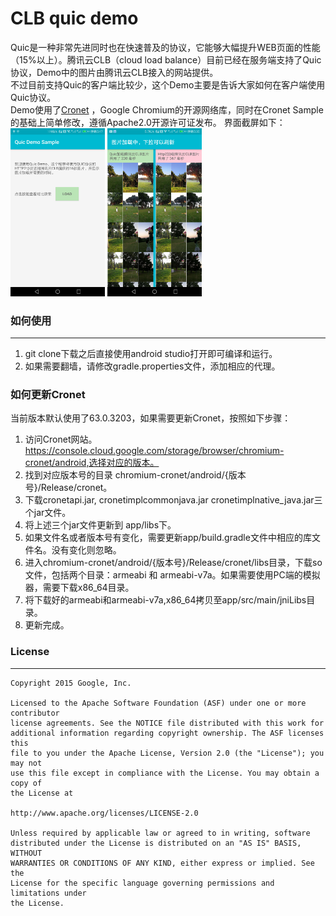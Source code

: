 CLB quic demo
===================================

Quic是一种非常先进同时也在快速普及的协议，它能够大幅提升WEB页面的性能（15%以上）。腾讯云CLB（cloud load balance）目前已经在服务端支持了Quic协议，Demo中的图片由腾讯云CLB接入的网站提供。  
不过目前支持Quic的客户端比较少，这个Demo主要是告诉大家如何在客户端使用Quic协议。  
Demo使用了[Cronet](https://chromium.googlesource.com/chromium/src/+/master/components/cronet?autodive=0%2F%2F)
，Google Chromium的开源网络库，同时在Cronet Sample的基础上简单修改，遵循Apache2.0开源许可证发布。
界面截屏如下：
<img src="https://github.com/lancelotluo/clb_quic_demo/blob/master/%E5%BE%AE%E4%BF%A1%E5%9B%BE%E7%89%87_20171121175153.png" width="30%" height="30%">
<img src="https://github.com/lancelotluo/clb_quic_demo/blob/master/%E5%BE%AE%E4%BF%A1%E5%9B%BE%E7%89%87_201711211751531.png" width="30%" height="30%">

### 如何使用
---------------
1. git clone下载之后直接使用android studio打开即可编译和运行。
2. 如果需要翻墙，请修改gradle.properties文件，添加相应的代理。

### 如何更新Cronet
当前版本默认使用了63.0.3203，如果需要更新Cronet，按照如下步骤：

1. 访问Cronet网站。https://console.cloud.google.com/storage/browser/chromium-cronet/android,选择对应的版本。
2. 找到对应版本号的目录 chromium-cronet/android/{版本号}/Release/cronet。
3. 下载cronetapi.jar, cronetimplcommonjava.jar cronetimplnative_java.jar三个jar文件。
4. 将上述三个jar文件更新到 app/libs下。
5. 如果文件名或者版本号有变化，需要更新app/build.gradle文件中相应的库文件名。没有变化则忽略。
6. 进入chromium-cronet/android/{版本号}/Release/cronet/libs目录，下载so文件，包括两个目录：armeabi 和 armeabi-v7a。如果需要使用PC端的模拟器，需要下载x86_64目录。
7. 将下载好的armeabi和armeabi-v7a,x86_64拷贝至app/src/main/jniLibs目录。
8. 更新完成。


### License
---------------

```
Copyright 2015 Google, Inc.

Licensed to the Apache Software Foundation (ASF) under one or more contributor
license agreements. See the NOTICE file distributed with this work for
additional information regarding copyright ownership. The ASF licenses this
file to you under the Apache License, Version 2.0 (the "License"); you may not
use this file except in compliance with the License. You may obtain a copy of
the License at

http://www.apache.org/licenses/LICENSE-2.0

Unless required by applicable law or agreed to in writing, software
distributed under the License is distributed on an "AS IS" BASIS, WITHOUT
WARRANTIES OR CONDITIONS OF ANY KIND, either express or implied. See the
License for the specific language governing permissions and limitations under
the License.
```
